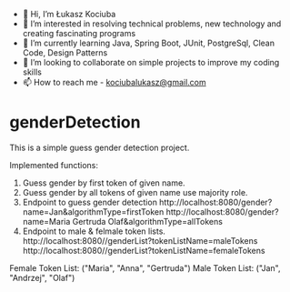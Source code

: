 - 👋 Hi, I’m Łukasz Kociuba
- 👀 I’m interested in resolving technical problems, new technology and creating fascinating programs
- 🌱 I’m currently learning Java, Spring Boot, JUnit, PostgreSql, Clean Code, Design Patterns
- 💞️ I’m looking to collaborate on simple projects to improve my coding skills
- 📫 How to reach me - kociubalukasz@gmail.com

# genderDetection
This is a simple guess gender detection project.

Implemented functions:

1. Guess gender by first token of given name.
2. Guess gender by all tokens of given name use majority role.
3. Endpoint to guess gender detection
  http://localhost:8080/gender?name=Jan&algorithmType=firstToken
  http://localhost:8080/gender?name=Maria Gertruda Olaf&algorithmType=allTokens
4. Endpoint to male & felmale token lists.
  http://localhost:8080//genderList?tokenListName=maleTokens
  http://localhost:8080//genderList?tokenListName=femaleTokens

Female Token List:
  ("Maria", "Anna", "Gertruda")
Male Token List:
  ("Jan", "Andrzej", "Olaf")

